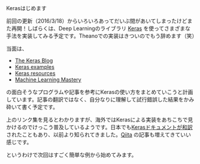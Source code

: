 Kerasはじめます

前回の更新（2016/3/18）からいろいろあってだいぶ間があいてしまったけどまた再開！しばらくは、Deep Learningのライブラリ [Keras](https://keras.io/) を使ってさまざまな手法を実装してみる予定です。Theanoでの実装はきついのでもう辞めます（笑）

当面は、

- [The Keras Blog](https://blog.keras.io/)
- [Keras examples](https://github.com/fchollet/keras/tree/master/examples)
- [Keras resources](https://github.com/fchollet/keras-resources)
- [Machine Learning Mastery](http://machinelearningmastery.com/)

の面白そうなプログラムや記事を参考にKerasの使い方をまとめていこうと計画しています。記事の翻訳ではなく、自分なりに理解して試行錯誤した結果をかみ砕いて書く予定です。

上のリンク集を見るとわかりますが、海外ではKerasによる実装をあちこちで見かけるのでけっこう普及しているようです。日本でも[Kerasドキュメントが和訳](https://keras.io/ja/) されたこともあり、以前より知られてきました。[Qiita](http://qiita.com/search?q=Keras) の記事も増えてきていい感じです。

というわけで次回はすごく簡単な例から始めてみます。
